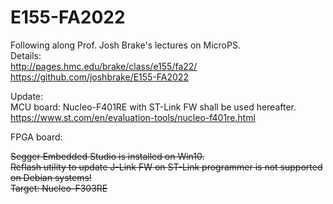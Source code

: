 # E155-FA2022
Following along Prof. Josh Brake's lectures on MicroPS.  
Details:  
http://pages.hmc.edu/brake/class/e155/fa22/  
https://github.com/joshbrake/E155-FA2022  

Update:  
MCU board: Nucleo-F401RE with ST-Link FW shall be used hereafter.  
https://www.st.com/en/evaluation-tools/nucleo-f401re.html  

FPGA board:  
  
  
~~Segger Embedded Studio is installed on Win10.  
Reflash utility to update J-Link FW on ST-Link programmer is not supported on Debian systems!~~  
~~Target: Nucleo-F303RE~~  

